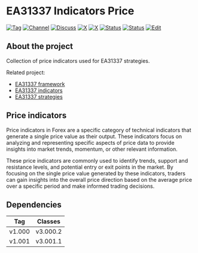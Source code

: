 # EA31337 Indicators Price

[![Tag][gh-tag-image]][gh-tag-link]
[![Channel][tg-channel-image]][tg-channel-link]
[![Discuss][gh-discuss-badge]][gh-discuss-link]
[![X][x-pimage]][x-plink]
[![X][x-cimage]][x-clink]
[![Status][gha-image-check-master]][gha-link-check-master]
[![Status][gha-image-compile-master]][gha-link-compile-master]
[![Edit][gh-edit-badge]][gh-edit-link]

## About the project

Collection of price indicators used for EA31337 strategies.

Related project:

- [EA31337 framework][gh-repo-classes]
- [EA31337 indicators][gh-repo-indicators]
- [EA31337 strategies][gh-repo-strats]

## Price indicators

Price indicators in Forex are a specific category of technical indicators that
generate a single price value as their output. These indicators focus on
analyzing and representing specific aspects of price data to provide insights
into market trends, momentum, or other relevant information.

These price indicators are commonly used to identify trends, support and
resistance levels, and potential entry or exit points in the market. By
focusing on the single price value generated by these indicators, traders can
gain insights into the overall price direction based on the average price over
a specific period and make informed trading decisions.

## Dependencies

| Tag      | Classes   |
|:--------:|:---------:|
| v1.000   | v3.000.2  |
| v1.001   | v3.001.1  |

<!-- Named links -->

[gh-discuss-badge]: https://img.shields.io/badge/Discussions-Q&A-blue.svg?logo=github
[gh-discuss-link]: https://github.com/EA31337/EA31337-indicators/discussions

[gh-edit-badge]: https://img.shields.io/badge/GitHub-edit-purple.svg?logo=github
[gh-edit-link]: https://github.dev/EA31337/EA31337-indicators-common

[gh-tag-image]: https://img.shields.io/github/tag/EA31337/EA31337-indicators-common.svg?logo=github
[gh-tag-link]: https://github.com/EA31337/EA31337-indicators-common/tags

[gha-link-check-master]: https://github.com/EA31337/EA31337-indicators-common/actions?query=workflow:Check+branch%3Amaster
[gha-image-check-master]: https://github.com/EA31337/EA31337-indicators-common/workflows/Check/badge.svg?branch=master
[gha-link-compile-master]: https://github.com/EA31337/EA31337-indicators-common/actions?query=workflow:Compile+branch%3Amaster
[gha-image-compile-master]: https://github.com/EA31337/EA31337-indicators-common/workflows/Compile/badge.svg?branch=master

[gh-repo-classes]: https://github.com/EA31337/EA31337-classes
[gh-repo-indicators]: https://github.com/EA31337/EA31337-indicators
[gh-repo-strats]: https://github.com/EA31337/EA31337-strategies

[tg-channel-image]: https://img.shields.io/badge/Telegram-join-0088CC.svg?logo=telegram
[tg-channel-link]: https://t.me/EA31337

[x-cimage]: https://img.shields.io/badge/EA31337-Join-1DA1F2.svg?logo=X
[x-clink]: https://twitter.com/i/communities/1700228512274174098
[x-pimage]: https://img.shields.io/badge/EA31337-Follow-1DA1F2.svg?logo=X
[x-plink]: https://x.com/EA31337
